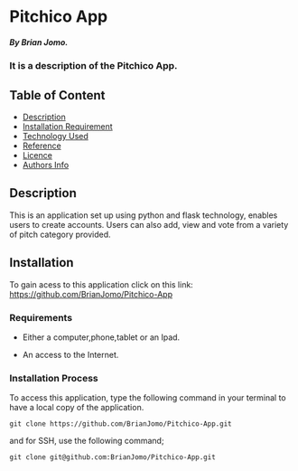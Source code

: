 # Pitchico App

##### By Brian Jomo.

### It is a description of the Pitchico App.

## Table of Content

+ [Description](#description)
+ [Installation Requirement](#Installation)
+ [Technology Used](#technology-used)
+ [Reference](#reference)
+ [Licence](#licence)
+ [Authors Info](#author-Info)


## Description
  
<p>This is an application set up using python and flask technology, enables users to create accounts. Users can also add, view and vote from a variety of pitch category provided.</p>

## Installation

To gain acess to this application click on this link: https://github.com/BrianJomo/Pitchico-App


### Requirements

* Either a computer,phone,tablet or an Ipad.

* An access to the Internet.

### Installation Process

To access this application, type the following command in your terminal to have a local copy of the application.
```
git clone https://github.com/BrianJomo/Pitchico-App.git
```
and for SSH, use the following command;
```
git clone git@github.com:BrianJomo/Pitchico-App.git
```
